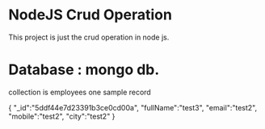 # NodeJS Crud Operation
This project is just the crud operation in node js.
# Database : mongo db. 
collection is employees
one sample record 

{
"_id":"5ddf44e7d23391b3ce0cd00a",
"fullName":"test3",
"email":"test2",
"mobile":"test2",
"city":"test2"
}
